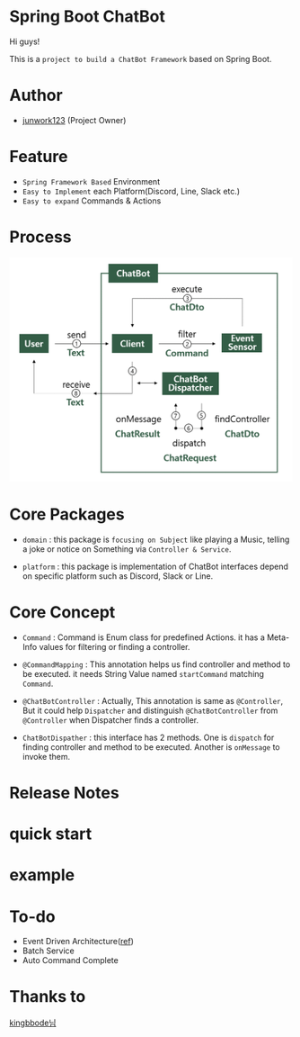 # Spring Boot ChatBot

Hi guys!

This is a `project to build a ChatBot Framework` based on Spring Boot.

# Author
- [junwork123](https://www.com.junwork.net/) (Project Owner)

# Feature

- `Spring Framework Based` Environment
- `Easy to Implement` each Platform(Discord, Line, Slack etc.)
- `Easy to expand` Commands & Actions

# Process
![process](docs/process.png)


# Core Packages

- `domain` : this package is `focusing on Subject` like playing a Music, telling a joke or notice on Something via `Controller & Service`.

- `platform` : this package is implementation of ChatBot interfaces depend on specific platform such as Discord, Slack or Line.

# Core Concept

- `Command` : Command is Enum class for predefined Actions. it has a Meta-Info values for filtering or finding a controller.  

- `@CommandMapping` : This annotation helps us find controller and method to be executed. it needs String Value named `startCommand` matching `Command`. 

- `@ChatBotController` : Actually, This annotation is same as `@Controller`, But it could help `Dispatcher` and distinguish `@ChatBotController` from `@Controller` when Dispatcher finds a controller.     

- `ChatBotDispather` : this interface has 2 methods. One is `dispatch` for finding controller and method to be executed. Another is `onMessage` to invoke them.  

# Release Notes

# quick start

# example

# To-do

- Event Driven Architecture([ref](https://techblog.woowahan.com/7835/))
- Batch Service
- Auto Command Complete

# Thanks to
[kingbbode님](https://github.com/kingbbode/spring-boot-chatbot)